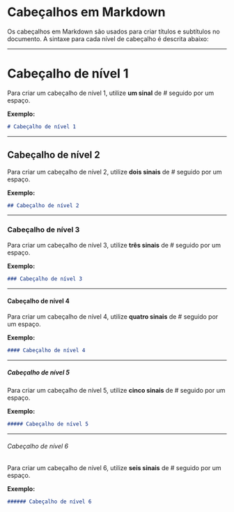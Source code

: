 # Cabeçalhos em Markdown
Os cabeçalhos em Markdown são usados para criar títulos e subtítulos no documento. A sintaxe para cada nível de cabeçalho é descrita abaixo:

 ----

# Cabeçalho de nível 1
Para criar um cabeçalho de nível 1, utilize **um sinal** de # seguido por um espaço.

**Exemplo:**
```markdown
# Cabeçalho de nível 1
```

 ----

## Cabeçalho de nível 2
Para criar um cabeçalho de nível 2, utilize **dois sinais** de # seguido por um espaço.

**Exemplo:**
```markdown
## Cabeçalho de nível 2
```

 ----

### Cabeçalho de nível 3
Para criar um cabeçalho de nível 3, utilize **três sinais** de # seguido por um espaço.

**Exemplo:**
```markdown
### Cabeçalho de nível 3
```

 ----

#### Cabeçalho de nível 4
Para criar um cabeçalho de nível 4, utilize **quatro sinais** de # seguido por um espaço.

**Exemplo:**
```markdown
#### Cabeçalho de nível 4
```

 ----

##### Cabeçalho de nível 5
Para criar um cabeçalho de nível 5, utilize **cinco sinais** de # seguido por um espaço.

**Exemplo:**
```markdown
##### Cabeçalho de nível 5
```

 ----

###### Cabeçalho de nível 6
Para criar um cabeçalho de nível 6, utilize **seis sinais** de # seguido por um espaço.

**Exemplo:**
```markdown
###### Cabeçalho de nível 6
```
